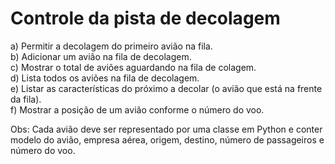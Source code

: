 # Controle da pista de decolagem

a) Permitir a decolagem do primeiro avião na fila.<br />
b) Adicionar um avião na fila de decolagem.<br />
c) Mostrar o total de aviões aguardando na fila de colagem.<br />
d) Lista todos os aviões na fila de decolagem.<br />
e) Listar as características do próximo a decolar (o avião que está na frente da fila).<br />
f) Mostrar a posição de um avião conforme o número do voo.<br />


Obs: Cada avião deve ser representado por uma classe em Python e conter modelo do avião, empresa aérea, origem, destino, número de passageiros e número do voo.
